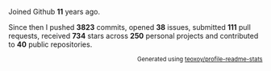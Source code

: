 Joined Github **11** years ago.

Since then I pushed **3823** commits, opened **38** issues, submitted **111** pull requests, received **734** stars across **250** personal projects and contributed to **40** public repositories.

<p align="right"><sub>Generated using <a href="https://github.com/marketplace/actions/profile-readme-stats">teoxoy/profile-readme-stats</a></sub></p>
